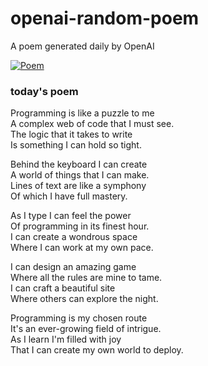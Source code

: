 
# openai-random-poem
 A poem generated daily by OpenAI

[![Poem](https://github.com/fbiego/openai-random-poem/actions/workflows/main.yml/badge.svg)](https://github.com/fbiego/openai-random-poem/actions/workflows/main.yml)

### today's poem  
  
Programming is like a puzzle to me  
A complex web of code that I must see.  
The logic that it takes to write  
Is something I can hold so tight.  
  
Behind the keyboard I can create  
A world of things that I can make.  
Lines of text are like a symphony  
Of which I have full mastery.  
  
As I type I can feel the power  
Of programming in its finest hour.  
I can create a wondrous space  
Where I can work at my own pace.  
  
I can design an amazing game  
Where all the rules are mine to tame.  
I can craft a beautiful site  
Where others can explore the night.  
  
Programming is my chosen route  
It's an ever-growing field of intrigue.  
As I learn I'm filled with joy  
That I can create my own world to deploy.